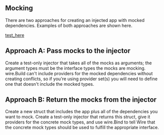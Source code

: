 ## Mocking
There are two approaches for creating an injected app with mocked dependencies. Examples of both approaches are shown here.

[test_here](https://github.com/google/wire/tree/master/internal/wire/testdata/ExampleWithMocks/foo)

## Approach A: Pass mocks to the injector
Create a test-only injector that takes all of the mocks as arguments; the argument types must be the interface types the mocks are mocking. wire.Build can't include providers for the mocked dependencies without creating conflicts, so if you're using provider set(s) you will need to define one that doesn't include the mocked types.

## Approach B: Return the mocks from the injector
Create a new struct that includes the app plus all of the dependencies you want to mock. Create a test-only injector that returns this struct, give it providers for the concrete mock types, and use wire.Bind to tell Wire that the concrete mock types should be used to fulfill the appropriate interface.